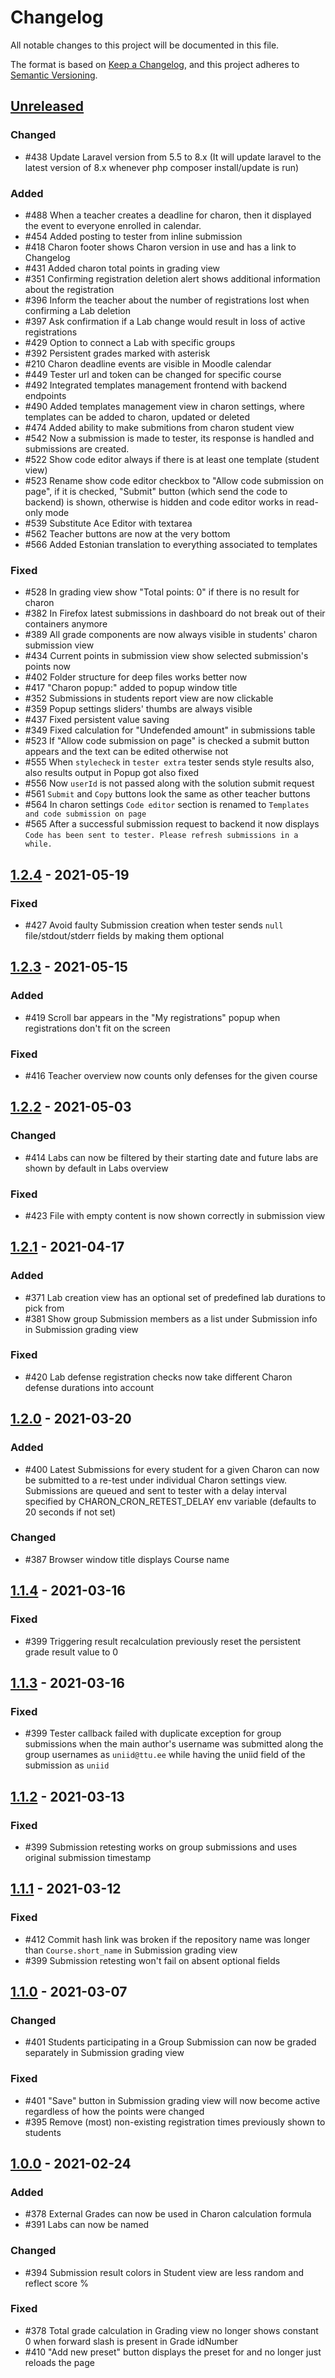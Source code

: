 # Changelog
All notable changes to this project will be documented in this file.

The format is based on [Keep a Changelog](https://keepachangelog.com/en/1.0.0/),
and this project adheres to [Semantic Versioning](https://semver.org/spec/v2.0.0.html).

## [Unreleased]

### Changed
- \#438 Update Laravel version from 5.5 to 8.x (It will update laravel to the latest version of 8.x whenever 
  php composer install/update is run)

### Added
- \#488 When a teacher creates a deadline for charon, then it displayed the event to everyone enrolled in calendar.
- \#454 Added posting to tester from inline submission
- \#418 Charon footer shows Charon version in use and has a link to Changelog
- \#431 Added charon total points in grading view
- \#351 Confirming registration deletion alert shows additional information about the registration
- \#396 Inform the teacher about the number of registrations lost when confirming a Lab deletion
- \#397 Ask confirmation if a Lab change would result in loss of active registrations
- \#429 Option to connect a Lab with specific groups
- \#392 Persistent grades marked with asterisk
- \#210 Charon deadline events are visible in Moodle calendar
- \#449 Tester url and token can be changed for specific course
- \#492 Integrated templates management frontend with backend endpoints
- \#490 Added templates management view in charon settings, where templates can be added to charon, updated or deleted
- \#474 Added ability to make submitions from charon student view
- \#542 Now a submission is made to tester, its response is handled and submissions are created.
- \#522 Show code editor always if there is at least one template (student view)
- \#523 Rename show code editor checkbox to "Allow code submission on page", if it is checked, "Submit" button (which send the code to backend) is shown, otherwise is hidden and code editor works in read-only mode
- \#539 Substitute Ace Editor with textarea
- \#562 Teacher buttons are now at the very bottom
- \#566 Added Estonian translation to everything associated to templates

### Fixed
- \#528 In grading view show "Total points: 0" if there is no result for charon
- \#382 In Firefox latest submissions in dashboard do not break out of their containers anymore
- \#389 All grade components are now always visible in students' charon submission view
- \#434 Current points in submission view show selected submission's points now
- \#402 Folder structure for deep files works better now
- \#417 "Charon popup:" added to popup window title
- \#352 Submissions in students report view are now clickable
- \#359 Popup settings sliders' thumbs are always visible
- \#437 Fixed persistent value saving
- \#349 Fixed calculation for "Undefended amount" in submissions table
- \#523 If "Allow code submission on page" is checked a submit button appears and the text can be edited otherwise not
- \#555 When `stylecheck` in `tester extra` tester sends style results also, also results output in Popup got also fixed
- \#556 Now `userId` is not passed along with the solution submit request
- \#561 `Submit` and `Copy` buttons look the same as other teacher buttons
- \#564 In charon settings `Code editor` section is renamed to `Templates and code submission on page`
- \#565 After a successful submission request to backend it now displays `Code has been sent to tester. Please refresh submissions in a while.`

## [1.2.4] - 2021-05-19

### Fixed
- \#427 Avoid faulty Submission creation when tester sends `null` file/stdout/stderr fields by making them optional

## [1.2.3] - 2021-05-15

### Added
- \#419 Scroll bar appears in the "My registrations" popup when registrations don't fit on the screen

### Fixed
- \#416 Teacher overview now counts only defenses for the given course

## [1.2.2] - 2021-05-03

### Changed
- \#414 Labs can now be filtered by their starting date and future labs are shown by default in Labs overview

### Fixed
- \#423 File with empty content is now shown correctly in submission view

## [1.2.1] - 2021-04-17

### Added
- \#371 Lab creation view has an optional set of predefined lab durations to pick from
- \#381 Show group Submission members as a list under Submission info in Submission grading view

### Fixed
- \#420 Lab defense registration checks now take different Charon defense durations into account

## [1.2.0] - 2021-03-20

### Added
- \#400 Latest Submissions for every student for a given Charon can now be submitted to a re-test under individual
  Charon settings view. Submissions are queued and sent to tester with a delay interval specified
  by CHARON_CRON_RETEST_DELAY env variable (defaults to 20 seconds if not set)

### Changed
- \#387 Browser window title displays Course name

## [1.1.4] - 2021-03-16

### Fixed
- \#399 Triggering result recalculation previously reset the persistent grade result value to 0 

## [1.1.3] - 2021-03-16

### Fixed
- \#399 Tester callback failed with duplicate exception for group submissions when the main author's username was
  submitted along the group usernames as `uniid@ttu.ee` while having the uniid field of the submission as `uniid`

## [1.1.2] - 2021-03-13

### Fixed
- \#399 Submission retesting works on group submissions and uses original submission timestamp

## [1.1.1] - 2021-03-12

### Fixed
- \#412 Commit hash link was broken if the repository name was longer than `Course.short_name` in Submission grading view
- \#399 Submission retesting won't fail on absent optional fields

## [1.1.0] - 2021-03-07

### Changed
- \#401 Students participating in a Group Submission can now be graded separately in Submission grading view

### Fixed
- \#401 "Save" button in Submission grading view will now become active regardless of how the points were changed
- \#395 Remove (most) non-existing registration times previously shown to students

## [1.0.0] - 2021-02-24

### Added
- \#378 External Grades can now be used in Charon calculation formula
- \#391 Labs can now be named

### Changed
- \#394 Submission result colors in Student view are less random and reflect score % 

### Fixed
- \#378 Total grade calculation in Grading view no longer shows constant 0 when forward slash is present in Grade idNumber
- \#410 "Add new preset" button displays the preset for and no longer just reloads the page


[Unreleased]: https://gitlab.cs.ttu.ee/ained/charon/-/compare/master...develop
[1.2.4]: https://gitlab.cs.ttu.ee/ained/charon/-/compare/1.2.3...1.2.4
[1.2.3]: https://gitlab.cs.ttu.ee/ained/charon/-/compare/1.2.2...1.2.3
[1.2.2]: https://gitlab.cs.ttu.ee/ained/charon/-/compare/1.2.1...1.2.2
[1.2.1]: https://gitlab.cs.ttu.ee/ained/charon/-/compare/1.2.0...1.2.1
[1.2.0]: https://gitlab.cs.ttu.ee/ained/charon/-/compare/1.1.4...1.2.0
[1.1.4]: https://gitlab.cs.ttu.ee/ained/charon/-/compare/1.1.3...1.1.4
[1.1.3]: https://gitlab.cs.ttu.ee/ained/charon/-/compare/1.1.2...1.1.3
[1.1.2]: https://gitlab.cs.ttu.ee/ained/charon/-/compare/1.1.1...1.1.2
[1.1.1]: https://gitlab.cs.ttu.ee/ained/charon/-/compare/1.1.0...1.1.1
[1.1.0]: https://gitlab.cs.ttu.ee/ained/charon/-/compare/1.0.0...1.1.0
[1.0.0]: https://gitlab.cs.ttu.ee/ained/charon/-/compare/889d5abbbc38491f5b2370f0d62f212a8ce52bd6...1.0.0
